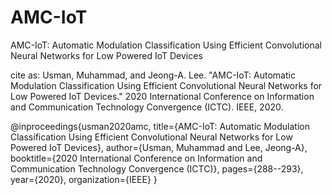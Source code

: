 # AMC-IoT
AMC-IoT: Automatic Modulation Classification Using Efficient Convolutional Neural Networks for Low Powered IoT Devices

cite as:
Usman, Muhammad, and Jeong-A. Lee. "AMC-IoT: Automatic Modulation Classification Using Efficient Convolutional Neural Networks for Low Powered IoT Devices." 2020 International Conference on Information and Communication Technology Convergence (ICTC). IEEE, 2020.

@inproceedings{usman2020amc,
  title={AMC-IoT: Automatic Modulation Classification Using Efficient Convolutional Neural Networks for Low Powered IoT Devices},
  author={Usman, Muhammad and Lee, Jeong-A},
  booktitle={2020 International Conference on Information and Communication Technology Convergence (ICTC)},
  pages={288--293},
  year={2020},
  organization={IEEE}
}
